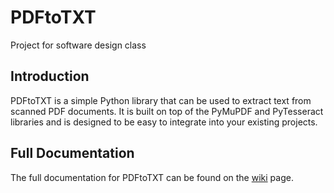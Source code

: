 # PDFtoTXT
Project for software design class

## Introduction

PDFtoTXT is a simple Python library that can be used to extract text from scanned PDF documents. It is built on top of the PyMuPDF and PyTesseract libraries and is designed to be easy to integrate into your existing projects.

## Full Documentation

The full documentation for PDFtoTXT can be found on the [wiki](https://github.com/jeusmatthew/PDFtoTXT/wiki) page.